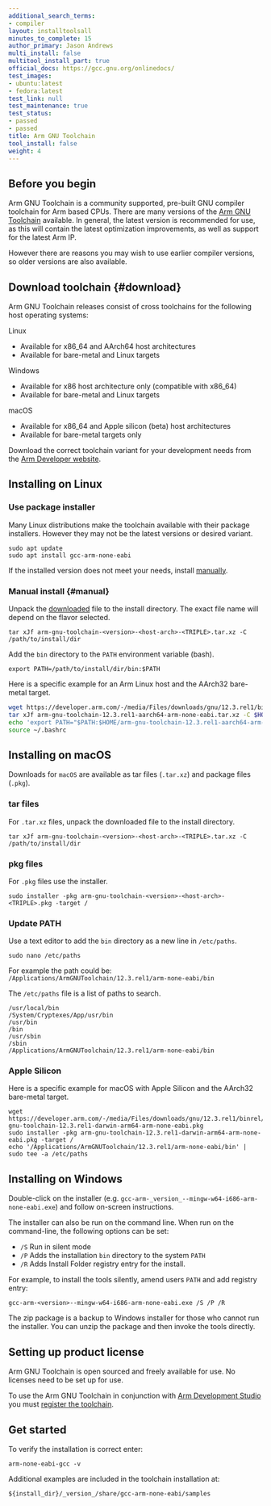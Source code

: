 ```yaml
---
additional_search_terms:
- compiler
layout: installtoolsall
minutes_to_complete: 15
author_primary: Jason Andrews
multi_install: false
multitool_install_part: true
official_docs: https://gcc.gnu.org/onlinedocs/
test_images:
- ubuntu:latest
- fedora:latest
test_link: null
test_maintenance: true
test_status:
- passed
- passed
title: Arm GNU Toolchain
tool_install: false
weight: 4
---
```


## Before you begin

Arm GNU Toolchain is a community supported, pre-built GNU compiler toolchain for Arm based CPUs.
There are many versions of the [Arm GNU Toolchain](https://developer.arm.com/Tools%20and%20Software/GNU%20Toolchain) available. In general, the latest version is recommended for use, as this will contain the latest optimization improvements, as well as support for the latest Arm IP.

However there are reasons you may wish to use earlier compiler versions, so older versions are also available.

## Download toolchain {#download}

Arm GNU Toolchain releases consist of cross toolchains for the following host operating systems:
    
Linux    
  * Available for x86_64 and AArch64 host architectures
  * Available for bare-metal and Linux targets      
    
Windows    
  * Available for x86 host architecture only (compatible with x86_64)
  * Available for bare-metal and Linux targets
                      
macOS    
  * Available for x86_64 and Apple silicon (beta) host architectures
  * Available for bare-metal targets only
    
Download the correct toolchain variant for your development needs from the [Arm Developer website](https://developer.arm.com/tools-and-software/open-source-software/developer-tools/gnu-toolchain/downloads).

## Installing on Linux

### Use package installer

Many Linux distributions make the toolchain available with their package installers. However they may not be the latest versions or desired variant.
```command
sudo apt update
sudo apt install gcc-arm-none-eabi
```
If the installed version does not meet your needs, install [manually](#manual).

### Manual install {#manual}

Unpack the [downloaded](#download) file to the install directory. The exact file name will depend on the flavor selected.

```console
tar xJf arm-gnu-toolchain-<version>-<host-arch>-<TRIPLE>.tar.xz -C /path/to/install/dir
```

Add the `bin` directory to the `PATH` environment variable (bash).
```console
export PATH=/path/to/install/dir/bin:$PATH
```

Here is a specific example for an Arm Linux host and the AArch32 bare-metal target.

```bash { target="ubuntu:latest" }
wget https://developer.arm.com/-/media/Files/downloads/gnu/12.3.rel1/binrel/arm-gnu-toolchain-12.3.rel1-aarch64-arm-none-eabi.tar.xz
tar xJf arm-gnu-toolchain-12.3.rel1-aarch64-arm-none-eabi.tar.xz -C $HOME
echo 'export PATH="$PATH:$HOME/arm-gnu-toolchain-12.3.rel1-aarch64-arm-none-eabi/bin"' >> ~/.bashrc
source ~/.bashrc
```

## Installing on macOS

Downloads for `macOS` are available as tar files (`.tar.xz`) and package files (`.pkg`). 

### tar files
For `.tar.xz` files, unpack the downloaded file to the install directory.
```console
tar xJf arm-gnu-toolchain-<version>-<host-arch>-<TRIPLE>.tar.xz -C /path/to/install/dir
```

### pkg files
For `.pkg` files use the installer. 
```console
sudo installer -pkg arm-gnu-toolchain-<version>-<host-arch>-<TRIPLE>.pkg -target /
```
### Update PATH
Use a text editor to add the `bin` directory as a new line in `/etc/paths`.
```console
sudo nano /etc/paths
```
For example the path could be: `/Applications/ArmGNUToolchain/12.3.rel1/arm-none-eabi/bin`

The `/etc/paths` file is a list of paths to search.

```console
/usr/local/bin
/System/Cryptexes/App/usr/bin
/usr/bin
/bin
/usr/sbin
/sbin
/Applications/ArmGNUToolchain/12.3.rel1/arm-none-eabi/bin
```
### Apple Silicon
Here is a specific example for macOS with Apple Silicon and the AArch32 bare-metal target. 

```console
wget https://developer.arm.com/-/media/Files/downloads/gnu/12.3.rel1/binrel/arm-gnu-toolchain-12.3.rel1-darwin-arm64-arm-none-eabi.pkg
sudo installer -pkg arm-gnu-toolchain-12.3.rel1-darwin-arm64-arm-none-eabi.pkg -target /
echo '/Applications/ArmGNUToolchain/12.3.rel1/arm-none-eabi/bin' | sudo tee -a /etc/paths
```

## Installing on Windows
Double-click on the installer (e.g. `gcc-arm-_version_--mingw-w64-i686-arm-none-eabi.exe`) and follow on-screen instructions.

The installer can also be run on the command line. When run on
the command-line, the following options can be set:
  - `/S` Run in silent mode
  - `/P` Adds the installation `bin` directory to the system `PATH`
  - `/R` Adds Install Folder registry entry for the install.

For example, to install the tools silently, amend users `PATH` and add registry entry:
```console
gcc-arm-<version>--mingw-w64-i686-arm-none-eabi.exe /S /P /R
```
The zip package is a backup to Windows installer for those who cannot run the installer. You can unzip the package and then invoke the tools directly. 

## Setting up product license 

Arm GNU Toolchain is open sourced and freely available for use. No licenses need to be set up for use.

To use the Arm GNU Toolchain in conjunction with [Arm Development Studio](https://developer.arm.com/Tools%20and%20Software/Arm%20Development%20Studio) you must [register the toolchain](https://developer.arm.com/documentation/101469/2022-0/Installing-and-configuring-Arm-Development-Studio/Register-a-compiler-toolchain).

## Get started 

To verify the installation is correct enter:
```console
arm-none-eabi-gcc -v
```

Additional examples are included in the toolchain installation at:
```console
${install_dir}/_version_/share/gcc-arm-none-eabi/samples
```
